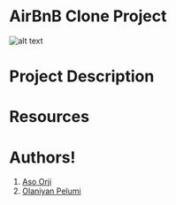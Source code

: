 # AirBnB Clone Project
![alt text](https://user-images.githubusercontent.com/107733620/218344720-6e355cbd-4aa6-4e95-948c-65c8e53b5ecb.png)

# Project Description

# Resources

# Authors!

1. [Aso Orji](ndubuisiaso@gmail.com)
2. [Olaniyan Pelumi](olaniyanp11@gmail.com)
